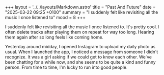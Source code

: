 +++
layout = '../../layouts/Markdown.astro'
title = "Past And Future"
date = "2025-03-22 09:25 +0100"
summary = "I suddenly felt like revisiting all the music I once listened to"
mood = 8
+++

I suddenly felt like revisiting all the music I once listened to. It's pretty cool. I often delete tracks after playing them on repeat for way too long. Hearing them again after so long feels like coming home.

Yesterday around midday, I opened Instagram to upload my daily photo as usual. When I launched the app, I noticed a message from someone I didn't recognize. It was a girl asking if we could get to know each other. We've been chatting for a while now, and she seems to be quite a kind and funny person. From time to time, I'm lucky to run into good people.